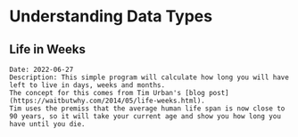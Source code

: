 # Understanding Data Types

## Life in Weeks
    Date: 2022-06-27
    Description: This simple program will calculate how long you will have left to live in days, weeks and months. 
    The concept for this comes from Tim Urban's [blog post](https://waitbutwhy.com/2014/05/life-weeks.html).
    Tim uses the premiss that the average human life span is now close to 90 years, so it will take your current age and show you how long you have until you die.